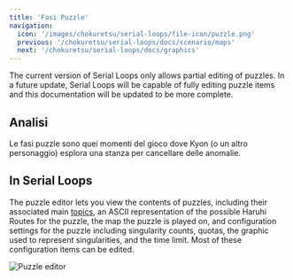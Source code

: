 ```yaml
---
title: 'Fasi Puzzle'
navigation:
  icon: '/images/chokuretsu/serial-loops/file-icon/puzzle.png'
  previous: '/chokuretsu/serial-loops/docs/scenario/maps'
  next: '/chokuretsu/serial-loops/docs/graphics'
---
```


The current version of Serial Loops only allows partial editing of puzzles.
In a future update, Serial Loops will be capable of fully editing puzzle items and this documentation will be updated to be more complete.

## Analisi
Le fasi puzzle sono quei momenti del gioco dove Kyon (o un altro personaggio) esplora una stanza per cancellare delle anomalie.

## In Serial Loops
The puzzle editor lets you view the contents of puzzles, including their associated main [topics](../misc/topics), an ASCII representation of the
possible Haruhi Routes for the puzzle, the map the puzzle is played on, and configuration settings for the puzzle including singularity counts,
quotas, the graphic used to represent singularities, and the time limit. Most of these configuration items can be edited.

![Puzzle editor](/images/chokuretsu/serial-loops/puzzle-editing.png)